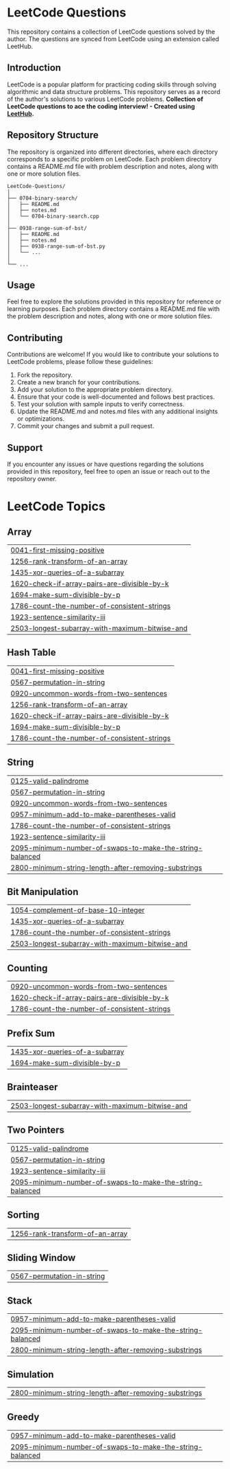 # LeetCode Questions

This repository contains a collection of LeetCode questions solved by the author. The questions are synced from LeetCode using an extension called LeetHub.

## Introduction

LeetCode is a popular platform for practicing coding skills through solving algorithmic and data structure problems. This repository serves as a record of the author's solutions to various LeetCode problems.
**Collection of LeetCode questions to ace the coding interview! - Created using [LeetHub](https://github.com/QasimWani/LeetHub).**


## Repository Structure

The repository is organized into different directories, where each directory corresponds to a specific problem on LeetCode. Each problem directory contains a README.md file with problem description and notes, along with one or more solution files.

```
LeetCode-Questions/
│
├── 0704-binary-search/
│   ├── README.md
│   ├── notes.md
│   └── 0704-binary-search.cpp
│
├── 0938-range-sum-of-bst/
│   ├── README.md
│   ├── notes.md
│   ├── 0938-range-sum-of-bst.py
│   └── ...
│
└── ...
```

## Usage

Feel free to explore the solutions provided in this repository for reference or learning purposes. Each problem directory contains a README.md file with the problem description and notes, along with one or more solution files.

## Contributing

Contributions are welcome! If you would like to contribute your solutions to LeetCode problems, please follow these guidelines:

1. Fork the repository.
2. Create a new branch for your contributions.
3. Add your solution to the appropriate problem directory.
4. Ensure that your code is well-documented and follows best practices.
5. Test your solution with sample inputs to verify correctness.
6. Update the README.md and notes.md files with any additional insights or optimizations.
7. Commit your changes and submit a pull request.

## Support

If you encounter any issues or have questions regarding the solutions provided in this repository, feel free to open an issue or reach out to the repository owner.

<!---LeetCode Topics Start-->
# LeetCode Topics
## Array
|  |
| ------- |
| [0041-first-missing-positive](https://github.com/Aman149/LeetCode-Questions/tree/master/0041-first-missing-positive) |
| [1256-rank-transform-of-an-array](https://github.com/Aman149/LeetCode-Questions/tree/master/1256-rank-transform-of-an-array) |
| [1435-xor-queries-of-a-subarray](https://github.com/Aman149/LeetCode-Questions/tree/master/1435-xor-queries-of-a-subarray) |
| [1620-check-if-array-pairs-are-divisible-by-k](https://github.com/Aman149/LeetCode-Questions/tree/master/1620-check-if-array-pairs-are-divisible-by-k) |
| [1694-make-sum-divisible-by-p](https://github.com/Aman149/LeetCode-Questions/tree/master/1694-make-sum-divisible-by-p) |
| [1786-count-the-number-of-consistent-strings](https://github.com/Aman149/LeetCode-Questions/tree/master/1786-count-the-number-of-consistent-strings) |
| [1923-sentence-similarity-iii](https://github.com/Aman149/LeetCode-Questions/tree/master/1923-sentence-similarity-iii) |
| [2503-longest-subarray-with-maximum-bitwise-and](https://github.com/Aman149/LeetCode-Questions/tree/master/2503-longest-subarray-with-maximum-bitwise-and) |
## Hash Table
|  |
| ------- |
| [0041-first-missing-positive](https://github.com/Aman149/LeetCode-Questions/tree/master/0041-first-missing-positive) |
| [0567-permutation-in-string](https://github.com/Aman149/LeetCode-Questions/tree/master/0567-permutation-in-string) |
| [0920-uncommon-words-from-two-sentences](https://github.com/Aman149/LeetCode-Questions/tree/master/0920-uncommon-words-from-two-sentences) |
| [1256-rank-transform-of-an-array](https://github.com/Aman149/LeetCode-Questions/tree/master/1256-rank-transform-of-an-array) |
| [1620-check-if-array-pairs-are-divisible-by-k](https://github.com/Aman149/LeetCode-Questions/tree/master/1620-check-if-array-pairs-are-divisible-by-k) |
| [1694-make-sum-divisible-by-p](https://github.com/Aman149/LeetCode-Questions/tree/master/1694-make-sum-divisible-by-p) |
| [1786-count-the-number-of-consistent-strings](https://github.com/Aman149/LeetCode-Questions/tree/master/1786-count-the-number-of-consistent-strings) |
## String
|  |
| ------- |
| [0125-valid-palindrome](https://github.com/Aman149/LeetCode-Questions/tree/master/0125-valid-palindrome) |
| [0567-permutation-in-string](https://github.com/Aman149/LeetCode-Questions/tree/master/0567-permutation-in-string) |
| [0920-uncommon-words-from-two-sentences](https://github.com/Aman149/LeetCode-Questions/tree/master/0920-uncommon-words-from-two-sentences) |
| [0957-minimum-add-to-make-parentheses-valid](https://github.com/Aman149/LeetCode-Questions/tree/master/0957-minimum-add-to-make-parentheses-valid) |
| [1786-count-the-number-of-consistent-strings](https://github.com/Aman149/LeetCode-Questions/tree/master/1786-count-the-number-of-consistent-strings) |
| [1923-sentence-similarity-iii](https://github.com/Aman149/LeetCode-Questions/tree/master/1923-sentence-similarity-iii) |
| [2095-minimum-number-of-swaps-to-make-the-string-balanced](https://github.com/Aman149/LeetCode-Questions/tree/master/2095-minimum-number-of-swaps-to-make-the-string-balanced) |
| [2800-minimum-string-length-after-removing-substrings](https://github.com/Aman149/LeetCode-Questions/tree/master/2800-minimum-string-length-after-removing-substrings) |
## Bit Manipulation
|  |
| ------- |
| [1054-complement-of-base-10-integer](https://github.com/Aman149/LeetCode-Questions/tree/master/1054-complement-of-base-10-integer) |
| [1435-xor-queries-of-a-subarray](https://github.com/Aman149/LeetCode-Questions/tree/master/1435-xor-queries-of-a-subarray) |
| [1786-count-the-number-of-consistent-strings](https://github.com/Aman149/LeetCode-Questions/tree/master/1786-count-the-number-of-consistent-strings) |
| [2503-longest-subarray-with-maximum-bitwise-and](https://github.com/Aman149/LeetCode-Questions/tree/master/2503-longest-subarray-with-maximum-bitwise-and) |
## Counting
|  |
| ------- |
| [0920-uncommon-words-from-two-sentences](https://github.com/Aman149/LeetCode-Questions/tree/master/0920-uncommon-words-from-two-sentences) |
| [1620-check-if-array-pairs-are-divisible-by-k](https://github.com/Aman149/LeetCode-Questions/tree/master/1620-check-if-array-pairs-are-divisible-by-k) |
| [1786-count-the-number-of-consistent-strings](https://github.com/Aman149/LeetCode-Questions/tree/master/1786-count-the-number-of-consistent-strings) |
## Prefix Sum
|  |
| ------- |
| [1435-xor-queries-of-a-subarray](https://github.com/Aman149/LeetCode-Questions/tree/master/1435-xor-queries-of-a-subarray) |
| [1694-make-sum-divisible-by-p](https://github.com/Aman149/LeetCode-Questions/tree/master/1694-make-sum-divisible-by-p) |
## Brainteaser
|  |
| ------- |
| [2503-longest-subarray-with-maximum-bitwise-and](https://github.com/Aman149/LeetCode-Questions/tree/master/2503-longest-subarray-with-maximum-bitwise-and) |
## Two Pointers
|  |
| ------- |
| [0125-valid-palindrome](https://github.com/Aman149/LeetCode-Questions/tree/master/0125-valid-palindrome) |
| [0567-permutation-in-string](https://github.com/Aman149/LeetCode-Questions/tree/master/0567-permutation-in-string) |
| [1923-sentence-similarity-iii](https://github.com/Aman149/LeetCode-Questions/tree/master/1923-sentence-similarity-iii) |
| [2095-minimum-number-of-swaps-to-make-the-string-balanced](https://github.com/Aman149/LeetCode-Questions/tree/master/2095-minimum-number-of-swaps-to-make-the-string-balanced) |
## Sorting
|  |
| ------- |
| [1256-rank-transform-of-an-array](https://github.com/Aman149/LeetCode-Questions/tree/master/1256-rank-transform-of-an-array) |
## Sliding Window
|  |
| ------- |
| [0567-permutation-in-string](https://github.com/Aman149/LeetCode-Questions/tree/master/0567-permutation-in-string) |
## Stack
|  |
| ------- |
| [0957-minimum-add-to-make-parentheses-valid](https://github.com/Aman149/LeetCode-Questions/tree/master/0957-minimum-add-to-make-parentheses-valid) |
| [2095-minimum-number-of-swaps-to-make-the-string-balanced](https://github.com/Aman149/LeetCode-Questions/tree/master/2095-minimum-number-of-swaps-to-make-the-string-balanced) |
| [2800-minimum-string-length-after-removing-substrings](https://github.com/Aman149/LeetCode-Questions/tree/master/2800-minimum-string-length-after-removing-substrings) |
## Simulation
|  |
| ------- |
| [2800-minimum-string-length-after-removing-substrings](https://github.com/Aman149/LeetCode-Questions/tree/master/2800-minimum-string-length-after-removing-substrings) |
## Greedy
|  |
| ------- |
| [0957-minimum-add-to-make-parentheses-valid](https://github.com/Aman149/LeetCode-Questions/tree/master/0957-minimum-add-to-make-parentheses-valid) |
| [2095-minimum-number-of-swaps-to-make-the-string-balanced](https://github.com/Aman149/LeetCode-Questions/tree/master/2095-minimum-number-of-swaps-to-make-the-string-balanced) |
<!---LeetCode Topics End-->